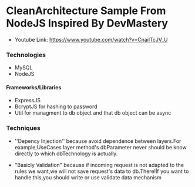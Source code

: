 
# CleanArchitecture Sample From NodeJS Inspired By DevMastery


* Youtube Link: https://www.youtube.com/watch?v=CnailTcJV_U


### Technologies
* MySQL
* NodeJS
#### Frameworks/Libraries
* ExpressJS
* BcryptJS for hashing to password
* Util for managment to db object and that db object can be async


### Techniques

* ''Depency Injection'' because avoid dependence between layers.For example;UseCases layer method's dbParameter never should be know directly to which dbTechnology is actually.

* "Basicly Validation" because if incoming request is not adapted to the rules we want,we will not save request's data to db.There!İf you want to handle this,you should write or use validate data mechanism










